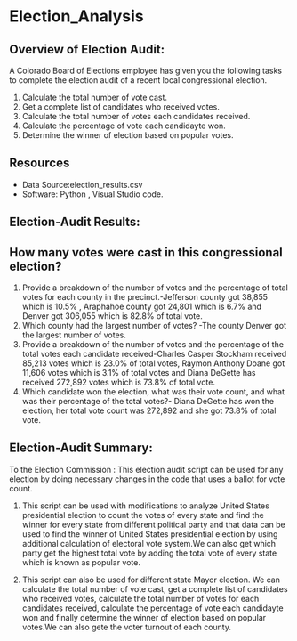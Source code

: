 # Election_Analysis

## Overview of Election Audit: 
A Colorado Board of Elections employee has given you the following tasks to complete the election audit of a recent local congressional election.
 1. Calculate the total number of vote cast.
 2. Get a complete list of candidates who received votes.
 3. Calculate the total number of votes each candidates received.
 4. Calculate the percentage of vote each candidayte won.
 5. Determine the winner of election based on popular votes.

## Resources
* Data Source:election_results.csv
* Software: Python , Visual Studio code.

## Election-Audit Results:

## How many votes were cast in this congressional election?

1. Provide a breakdown of the number of votes and the percentage of total votes for each county in the precinct.-Jefferson county got 38,855 which is 10.5% , Araphahoe county got 24,801 which is 6.7% and Denver got 306,055 which is 82.8% of total vote.
2. Which county had the largest number of votes? -The county Denver got the largest number of votes.
3. Provide a breakdown of the number of votes and the percentage of the total votes each candidate received-Charles Casper Stockham received 85,213 votes which is 23.0% of total votes, Raymon Anthony Doane got 11,606 votes which is 3.1% of total votes and Diana DeGette has received 272,892 votes which is  73.8% of total vote.
4. Which candidate won the election, what was their vote count, and what was their percentage of the total votes?- Diana DeGette has won the election, her total vote count was 272,892 and she got 73.8% of total vote.


## Election-Audit Summary: 
To the Election Commission : This election audit script can be used for any election by doing necessary changes in the code that uses a ballot for vote count.

  1. This script can be used with modifications to analyze United States presidential election to count the votes of every state and find the winner for every state from different political party and that data can be used to find the winner of United States presidential election by using additional calculation of electoral vote system.We can also get which party get the highest total vote by adding the total vote of every state which is known as popular vote.
  
  2. This script can also be used for different state Mayor election. We can calculate the total number of vote cast, get a complete list of candidates who received votes, calculate the total number of votes for each candidates received, calculate the percentage of vote each candidayte won and finally determine the winner of election based on popular votes.We can also gete the voter turnout of each county.






